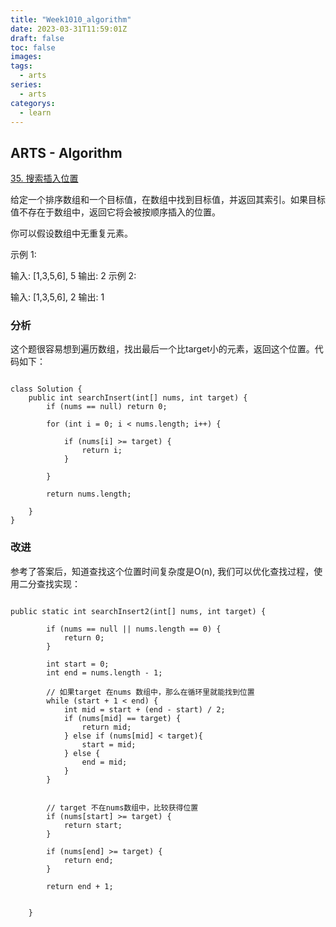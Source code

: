 ```yaml
---
title: "Week1010_algorithm"
date: 2023-03-31T11:59:01Z
draft: false 
toc: false
images:
tags:
  - arts 
series:
  - arts 
categorys:
  - learn 
---
```


## ARTS - Algorithm

[35. 搜索插入位置](https://leetcode-cn.com/problems/search-insert-position/description/)


给定一个排序数组和一个目标值，在数组中找到目标值，并返回其索引。如果目标值不存在于数组中，返回它将会被按顺序插入的位置。

你可以假设数组中无重复元素。

示例 1:

输入: [1,3,5,6], 5
输出: 2
示例 2:

输入: [1,3,5,6], 2
输出: 1

### 分析
这个题很容易想到遍历数组，找出最后一个比target小的元素，返回这个位置。代码如下：

```

class Solution {
    public int searchInsert(int[] nums, int target) {
    	if (nums == null) return 0;
    	
        for (int i = 0; i < nums.length; i++) {

            if (nums[i] >= target) {
                return i;
            }

        }

        return nums.length;

    }
}

```

### 改进
参考了答案后，知道查找这个位置时间复杂度是O(n), 我们可以优化查找过程，使用二分查找实现：

```

public static int searchInsert2(int[] nums, int target) {

        if (nums == null || nums.length == 0) {
            return 0;
        }

        int start = 0;
        int end = nums.length - 1;

		// 如果target 在nums 数组中，那么在循环里就能找到位置
        while (start + 1 < end) {
            int mid = start + (end - start) / 2;
            if (nums[mid] == target) {
                return mid;
            } else if (nums[mid] < target){
                start = mid;
            } else {
                end = mid;
            }
        }


		// target 不在nums数组中，比较获得位置
        if (nums[start] >= target) {
            return start;
        }

        if (nums[end] >= target) {
            return end;
        }

        return end + 1;


    }

```